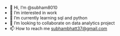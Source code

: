 - 👋 Hi, I’m @subham8010
- 👀 I’m interested in work
- 🌱 I’m currently learning sql and python
- 💞️ I’m looking to collaborate on data analytics project 
- 📫 How to reach me subhambhatt37@gmail.com

<!---
subham8010/subham8010 is a ✨ special ✨ repository because its `README.md` (this file) appears on your GitHub profile.
You can click the Preview link to take a look at your changes.
--->
